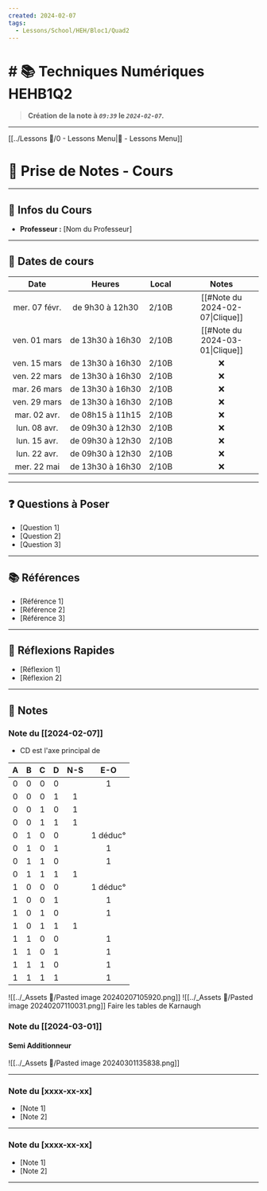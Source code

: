 ```yaml
---
created: 2024-02-07
tags:
  - Lessons/School/HEH/Bloc1/Quad2
---
```


# # 📚  Techniques Numériques HEHB1Q2
> **Création de la note à *`09:39`* le *`2024-02-07`.***
---
[[../Lessons 🏫/0 - Lessons Menu|🏫 - Lessons Menu]]

# 📝 Prise de Notes - Cours

---

## 👋 Infos du Cours
- **Professeur :** [Nom du Professeur]

---

## 📅 Dates de cours

|     Date      |      Heures      | Local |     |              Notes              |
| :-----------: | :--------------: | :---: | --- | :-----------------------------: |
| mer. 07 févr. | de 9h30 à 12h30  | 2/10B |     | [[#Note du 2024-02-07\|Clique]] |
| ven. 01 mars  | de 13h30 à 16h30 | 2/10B |     | [[#Note du 2024-03-01\|Clique]] |
| ven. 15 mars  | de 13h30 à 16h30 | 2/10B |     |                ❌                |
| ven. 22 mars  | de 13h30 à 16h30 | 2/10B |     |                ❌                |
| mar. 26 mars  | de 13h30 à 16h30 | 2/10B |     |                ❌                |
| ven. 29 mars  | de 13h30 à 16h30 | 2/10B |     |                ❌                |
| mar. 02 avr.  | de 08h15 à 11h15 | 2/10B |     |                ❌                |
| lun. 08 avr.  | de 09h30 à 12h30 | 2/10B |     |                ❌                |
| lun. 15 avr.  | de 09h30 à 12h30 | 2/10B |     |                ❌                |
| lun. 22 avr.  | de 09h30 à 12h30 | 2/10B |     |                ❌                |
|  mer. 22 mai  | de 13h30 à 16h30 | 2/10B |     |                ❌                |

---

## ❓ Questions à Poser

- [Question 1]
- [Question 2]
- [Question 3]

---

## 📚 Références

- [Référence 1]
- [Référence 2]
- [Référence 3]

---

## 🤔 Réflexions Rapides

- [Réflexion 1]
- [Réflexion 2]

---
## 📑 Notes

### Note du [[2024-02-07]]

- CD est l'axe principal de 

|  A  |  B  |  C  |  D  | N-S |   E-O    |
|:---:|:---:|:---:|:---:|:---:|:--------:|
|  0  |  0  |  0  |  0  |     |    1     |
|  0  |  0  |  0  |  1  |  1  |          |
|  0  |  0  |  1  |  0  |  1  |          |
|  0  |  0  |  1  |  1  |  1  |          |
|  0  |  1  |  0  |  0  |     | 1 déduc° |
|  0  |  1  |  0  |  1  |     |    1     |
|  0  |  1  |  1  |  0  |     |    1     |
|  0  |  1  |  1  |  1  |  1  |          |
|  1  |  0  |  0  |  0  |     | 1 déduc° |
|  1  |  0  |  0  |  1  |     |    1     |
|  1  |  0  |  1  |  0  |     |    1     |
|  1  |  0  |  1  |  1  |  1  |          |
|  1  |  1  |  0  |  0  |     |    1     |
|  1  |  1  |  0  |  1  |     |    1     |
|  1  |  1  |  1  |  0  |     |    1     |
|  1  |  1  |  1  |  1  |     |    1     |
![[../_Assets 💼/Pasted image 20240207105920.png]]
![[../_Assets 💼/Pasted image 20240207110031.png]]
Faire les tables de Karnaugh

### Note du [[2024-03-01]]
#### Semi Additionneur
![[../_Assets 💼/Pasted image 20240301135838.png]] 

---
### Note du [xxxx-xx-xx]
- [Note 1]
- [Note 2]

---
### Note du [xxxx-xx-xx]
- [Note 1]
- [Note 2]

---


